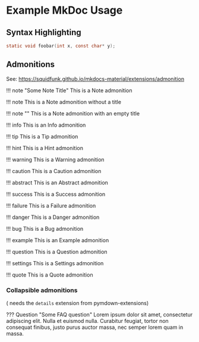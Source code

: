 # Example MkDoc Usage

## Syntax Highlighting

``` C
static void foobar(int x, const char* y);
```

## Admonitions

See: <https://squidfunk.github.io/mkdocs-material/extensions/admonition>

!!! note "Some Note Title"
    This is a Note admonition

!!! note
    This is a Note admonition without a title

!!! note ""
    This is a Note admonition with an empty title

!!! info
    This is an Info admonition

!!! tip
    This is a Tip admonition

!!! hint
    This is a Hint admonition

!!! warning
    This is a Warning admonition

!!! caution
    This is a Caution admonition

!!! abstract
    This is an Abstract admonition

!!! success
    This is a Success admonition

!!! failure
    This is a Failure admonition

!!! danger
    This is a Danger admonition

!!! bug
    This is a Bug admonition

!!! example
    This is an Example admonition

!!! question
    This is a Question admonition

!!! settings
    This is a Settings admonition

!!! quote
    This is a Quote admonition
    
### Collapsible admonitions

( needs the ``details`` extension from pymdown-extensions)

??? Question "Some FAQ question"
    Lorem ipsum dolor sit amet, consectetur adipiscing elit. Nulla et euismod
    nulla. Curabitur feugiat, tortor non consequat finibus, justo purus auctor
    massa, nec semper lorem quam in massa.
